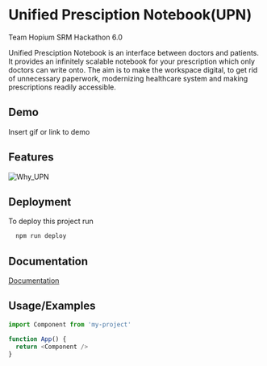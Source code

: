 # Unified Presciption Notebook(UPN)
Team Hopium SRM Hackathon 6.0

Unified Presciption Notebook is an interface between doctors and patients. 
It provides an infinitely scalable notebook for your prescription which only doctors can write onto. 
The aim is to make the workspace digital, to get rid of unnecessary paperwork, modernizing healthcare system and making prescriptions readily accessible. 


## Demo

Insert gif or link to demo

## Features
![Why_UPN](http://url/to/img.png)


## Deployment

To deploy this project run

```bash
  npm run deploy
```


## Documentation

[Documentation](https://linktodocumentation)


## Usage/Examples

```javascript
import Component from 'my-project'

function App() {
  return <Component />
}
```
